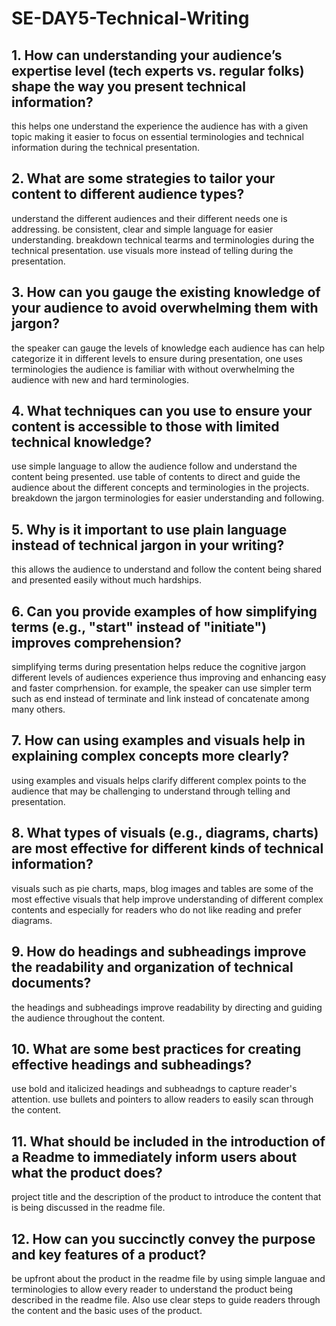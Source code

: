 # SE-DAY5-Technical-Writing
## 1. How can understanding your audience’s expertise level (tech experts vs. regular folks) shape the way you present technical information?
this helps one understand the experience the audience has with a given topic making it easier to focus on essential terminologies and technical information during the technical presentation.
## 2. What are some strategies to tailor your content to different audience types?
understand the different audiences and their different needs one is addressing.
be consistent, clear and simple language for easier understanding.
breakdown technical tearms and terminologies during the technical presentation.
use visuals more instead of telling during the presentation.
## 3. How can you gauge the existing knowledge of your audience to avoid overwhelming them with jargon?
the speaker can gauge the levels of knowledge each audience has can help categorize it in different levels to ensure during presentation, one uses terminologies the audience is familiar with without overwhelming the audience with new and hard terminologies.
## 4. What techniques can you use to ensure your content is accessible to those with limited technical knowledge?
use simple language to allow the audience follow and understand the content being presented.
use table of contents to direct and guide the audience about the different concepts and terminologies in the projects.
breakdown the jargon terminologies for easier understanding and following.
## 5. Why is it important to use plain language instead of technical jargon in your writing?
this allows the audience to understand and follow the content being shared and presented easily without much hardships. 
## 6. Can you provide examples of how simplifying terms (e.g., "start" instead of "initiate") improves comprehension?
simplifying terms during presentation helps reduce the cognitive jargon different levels of audiences experience thus improving and enhancing easy and faster comprhension. for example, the speaker can use simpler term such as end instead of terminate and link instead of concatenate among many others. 
## 7. How can using examples and visuals help in explaining complex concepts more clearly?
using examples and visuals helps clarify different complex points to the audience that may be challenging to understand through telling and presentation.
## 8. What types of visuals (e.g., diagrams, charts) are most effective for different kinds of technical information?
visuals such as pie charts, maps, blog images and tables are some of the most effective visuals that help improve understanding of different complex contents and especially for readers who do not like reading and prefer diagrams.  
## 9. How do headings and subheadings improve the readability and organization of technical documents?
the headings and subheadings improve readability by directing and guiding the audience throughout the content. 
## 10. What are some best practices for creating effective headings and subheadings?
use bold and italicized headings and subheadngs to capture reader's attention.
use bullets and pointers to allow readers to easily scan through the content.
## 11. What should be included in the introduction of a Readme to immediately inform users about what the product does?
project title and the description of the product to introduce the content that is being discussed in the readme file.
## 12. How can you succinctly convey the purpose and key features of a product?
be upfront about the product in the readme file by using simple languae and terminologies to allow every reader to understand the product being described in the readme file. Also use clear steps to guide readers through the content and the basic uses of the product.
